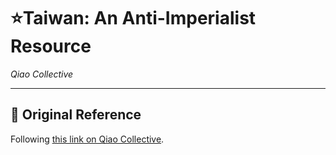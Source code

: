 # ⭐Taiwan: An Anti-Imperialist Resource

*Qiao Collective*

---

## 📕 Original Reference
Following [this link on Qiao Collective](https://www.qiaocollective.com/education/taiwan).
